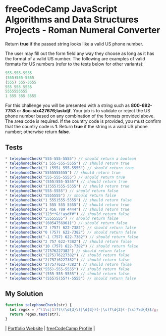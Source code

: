 # freeCodeCamp JavaScript Algorithms and Data Structures Projects - Roman Numeral Converter

Return **true** if the passed string looks like a valid US phone number.

The user may fill out the form field any way they choose as long as it has the format of a valid US number. The following are examples of valid formats for US numbers (refer to the tests below for other variants):

```javascript
555-555-5555
(555)555-5555
(555) 555-5555
555 555 5555
5555555555
1 555 555 5555
```

For this challenge you will be presented with a string such as **800-692-7753** or **8oo-six427676;laskdjf**. Your job is to validate or reject the US phone number based on any combination of the formats provided above. The area code is required. If the country code is provided, you must confirm that the country code is **1**. Return **true** if the string is a valid US phone number; otherwise return **false**.

## Tests

```javascript
* telephoneCheck("555-555-5555") // should return a boolean
* telephoneCheck("1 555-555-5555") // should return true
* telephoneCheck("1 (555) 555-5555") // should return true
* telephoneCheck("5555555555") // should return true
* telephoneCheck("555-555-5555") // should return true
* telephoneCheck("(555)555-5555") // should return true
* telephoneCheck("1(555)555-5555") // should return true
* telephoneCheck("555-5555") // should return false
* telephoneCheck("5555555") // should return false
* telephoneCheck("1 555)555-5555") // should return false
* telephoneCheck("1 555 555 5555") // should return true
* telephoneCheck("1 456 789 4444") // should return true
* telephoneCheck("123**&!!asdf#") // should return false
* telephoneCheck("55555555") // should return false
* telephoneCheck("(6054756961)") // should return false
* telephoneCheck("2 (757) 622-7382") // should return false
* telephoneCheck("0 (757) 622-7382") // should return false
* telephoneCheck("-1 (757) 622-7382") // should return false
* telephoneCheck("2 757 622-7382") // should return false
* telephoneCheck("10 (757) 622-7382") // should return false
* telephoneCheck("27576227382") // should return false
* telephoneCheck("(275)76227382") // should return false
* telephoneCheck("2(757)6227382") // should return false
* telephoneCheck("2(757)622-7382") // should return false
* telephoneCheck("555)-555-5555") // should return false
* telephoneCheck("(555-555-5555") // should return false
* telephoneCheck("(555)5(55?)-5555") // should return false
```

## My Solution

```javascript
function telephoneCheck(str) {
  let regex = /^(1\s|1)?(\(\d{3}\)|\d{3})(-|\s)?\d{3}(-|\s)?\d{4}$/g;
  return regex.test(str);
}
```

| [Portfolio Website](http://arnoldgelacio.com) | [freeCodeCamp Profile](https://freecodecamp.org/arnoldgelacio) |
